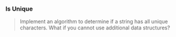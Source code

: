 ### Is Unique

> Implement an algorithm to determine if a string has all unique characters.
> What if you cannot use additional data structures?
